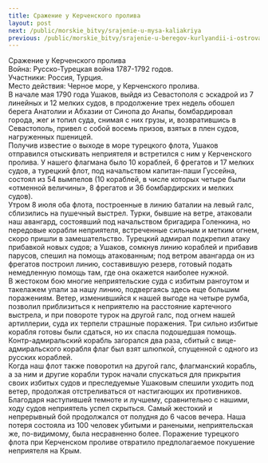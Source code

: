 ```yaml
---
title: Сражение у Керченского пролива
layout: post
next: /public/morskie_bitvy/srajenie-u-mysa-kaliakriya
previous: /public/morskie_bitvy/srajenie-u-beregov-kurlyandii-i-ostrova-gotland
---
```


Сражение у Керченского пролива   
Война: Русско-Турецкая война 1787-1792 годов.  
Участники: Россия, Турция.  
Место действия: Черное море, у Керченского пролива.  
В начале мая 1790 года Ушаков, выйдя из Севастополя с эскадрой из 7 линейных и 12 мелких судов, в продолжение трех недель обошел берега Анатолии и Абхазии от Синопа до Анапы, бомбардировал города, жег и топил суда, снимая с них грузы, и, возвратившись в Севастополь, привел с собой восемь призов, взятых в плен судов, нагруженных пшеницей.   
Получив известие о выходе в море турецкого флота, Ушаков отправился отыскивать неприятеля и встретился с ним у Керченского пролива. У нашего флагмана было 10 кораблей, 6 фрегатов и 17 мелких судов, а турецкий флот, под начальством капитан-паши Гуссейна, состоял из 54 вымпелов (10 кораблей, в числе которых четыре были «отменной величины», 8 фрегатов и 36 бомбардирских и мелких судов).   
Утром 8 июля оба флота, построенные в линию баталии на левый галс, сблизились на пушечный выстрел. Турки, бывшие на ветре, атаковали наш авангард, состоявший под начальством бригадира Голенкина, но передовые корабли неприятеля, встреченные сильным и метким огнем, скоро пришли в замешательство. Турецкий адмирал подкрепил атаку прибавкой новых судов; а Ушаков, сомкнув линию кораблей и прибавив парусов, спешил на помощь атакованным; под ветром авангарда он из фрегатов построил линию, составившую резерв, готовый подать немедленную помощь там, где она окажется наиболее нужной.   
В жестоком бою многие неприятельские суда с избитым рангоутом и такелажем упали за нашу линию, подвергаясь здесь еще большим поражениям. Ветер, изменившийся к нашей выгоде на четыре румба, позволил приблизиться к неприятелю на расстояние картечного выстрела, и при повороте турок на другой галс, под огнем нашей артиллерии, суда их терпели страшные поражения. Три сильно избитые корабля готовы были сдаться, но их спасла подошедшая помощь. Контр-адмиральский корабль загорался два раза, сбитый с вице-адмиральского корабля флаг был взят шлюпкой, спущенной с одного из русских кораблей.   
Когда наш флот также поворотил на другой галс, флагманский корабль, а за ним и другие корабли турок начали спускаться для прикрытия своих избитых судов и преследуемые Ушаковым спешили уходить под ветер, продолжая отстреливаться от настигающих их противников. Благодаря наступившей темноте и лучшему, сравнительно с нашими, ходу судов неприятель успел скрыться. Самый жестокий и непрерывный бой продолжался от полудня до 6 часов вечера. Наша потеря состояла из 100 человек убитыми и ранеными, неприятельская же, по-видимому, была несравненно более. Поражение турецкого флота при Керченском проливе отвратило предполагаемое покушение неприятеля на Крым.